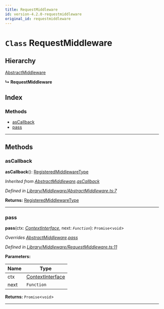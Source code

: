 ```yaml
---
title: RequestMiddleware
id: version-4.2.0-requestmiddleware
original_id: requestmiddleware
---
```


# `Class` RequestMiddleware

## Hierarchy

 [AbstractMiddleware](abstractmiddleware)

**↳ RequestMiddleware**

## Index

### Methods

* [asCallback](requestmiddleware#ascallback)
* [pass](requestmiddleware#pass)

---

## Methods

<a id="ascallback"></a>

###  asCallback

**asCallback**(): [RegisteredMiddlewareType]()

*Inherited from [AbstractMiddleware](abstractmiddleware).[asCallback](abstractmiddleware#ascallback)*

*Defined in [Library/Middleware/AbstractMiddleware.ts:7](https://github.com/SpoonX/stix/blob/88d2215/src/Library/Middleware/AbstractMiddleware.ts#L7)*

**Returns:** [RegisteredMiddlewareType]()

___
<a id="pass"></a>

###  pass

**pass**(ctx: *[ContextInterface](../interfaces/contextinterface)*, next: *`Function`*): `Promise`<`void`>

*Overrides [AbstractMiddleware](abstractmiddleware).[pass](abstractmiddleware#pass)*

*Defined in [Library/Middleware/RequestMiddleware.ts:11](https://github.com/SpoonX/stix/blob/88d2215/src/Library/Middleware/RequestMiddleware.ts#L11)*

**Parameters:**

| Name | Type |
| ------ | ------ |
| ctx | [ContextInterface](../interfaces/contextinterface) |
| next | `Function` |

**Returns:** `Promise`<`void`>

___

